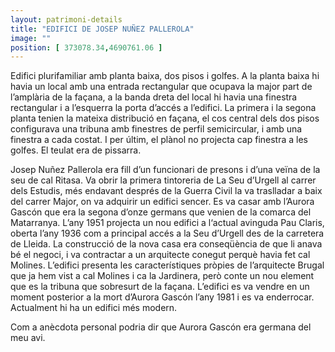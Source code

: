 ```yaml
---
layout: patrimoni-details
title: "EDIFICI DE JOSEP NUÑEZ PALLEROLA"
image: ""
position: [ 373078.34,4690761.06 ]
---
```


Edifici plurifamiliar amb planta baixa, dos pisos i golfes. A la planta baixa hi havia un local amb una entrada rectangular que ocupava la major part de l’amplària de la façana, a la banda dreta del local hi havia una finestra rectangular i a l’esquerra la porta d’accés a l’edifici. La primera i la segona planta tenien la mateixa distribució en façana, el cos central dels dos pisos configurava una tribuna amb finestres de perfil semicircular, i amb una finestra a cada costat. I per últim, el plànol no projecta cap finestra a les golfes. El teulat era de pissarra. 

Josep Nuñez Pallerola era fill d’un funcionari de presons i d’una veïna de la seu de cal Ritasa. Va obrir la primera tintoreria de La Seu d’Urgell al carrer dels Estudis, més endavant després de la Guerra Civil la va traslladar a baix del carrer Major, on va adquirir un edifici sencer. Es va casar amb l’Aurora Gascón que era la segona d’onze germans que venien de la comarca del Matarranya. L’any 1951 projecta un nou edifici a l‘actual avinguda Pau Claris, oberta l’any 1936 com a principal accés a la Seu d’Urgell des de la carretera de Lleida. La construcció de la nova casa era conseqüència de que li anava bé el negoci, i va contractar a un arquitecte conegut perquè havia fet cal Molines. L’edifici presenta les característiques pròpies de l’arquitecte Brugal que ja hem vist a cal Molines i ca la Jardinera, però conte un nou element que es la tribuna que sobresurt de la façana. L’edifici es va vendre en un moment posterior a la mort d’Aurora Gascón l’any 1981 i es va enderrocar. Actualment hi ha un edifici més modern. 

Com a anècdota personal podria dir que Aurora Gascón era germana del meu avi.



